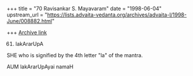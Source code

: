 +++
title = "70 Ravisankar S. Mayavaram"
date = "1998-06-04"
upstream_url = "https://lists.advaita-vedanta.org/archives/advaita-l/1998-June/008882.html"

+++
[Archive link](https://lists.advaita-vedanta.org/archives/advaita-l/1998-June/008882.html)

61. lakArarUpA

SHE who is signified by the 4th letter "la" of the mantra.


AUM lakArarUpAyai namaH

